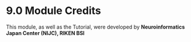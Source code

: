 # 9.0 Module Credits

This module, as well as the Tutorial, were developed by **Neuroinformatics Japan Center (NIJC), RIKEN BSI** 

